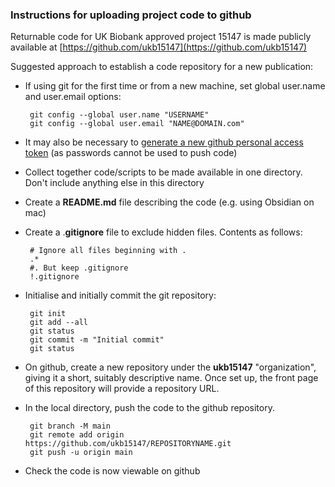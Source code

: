 ### Instructions for uploading project code to github

Returnable code for UK Biobank approved project 15147 is made publicly available at [https://github.com/ukb15147](https://github.com/ukb15147)

Suggested approach to establish a code repository for a new publication:

 * If using git for the first time or from a new machine, set global user.name and user.email options:

        git config --global user.name "USERNAME"
        git config --global user.email "NAME@DOMAIN.com"

 * It may also be necessary to [generate a new github personal access token](https://github.com/settings/tokens) (as passwords cannot be used to push code)
 * Collect together code/scripts to be made available in one directory. Don't include anything else in this directory
 * Create a **README.md** file describing the code (e.g. using Obsidian on mac)
 * Create a .**gitignore** file to exclude hidden files. Contents as follows:

        # Ignore all files beginning with .
        .*
        #. But keep .gitignore
        !.gitignore

 * Initialise and initially commit the git repository:

        git init
        git add --all
        git status
        git commit -m "Initial commit"
        git status

 * On github, create a new repository under the **ukb15147** "organization", giving it a short, suitably descriptive name. Once set up, the front page of this repository will provide a repository URL.
 * In the local directory, push the code to the github repository.

        git branch -M main
        git remote add origin https://github.com/ukb15147/REPOSITORYNAME.git
        git push -u origin main

 * Check the code is now viewable on github
